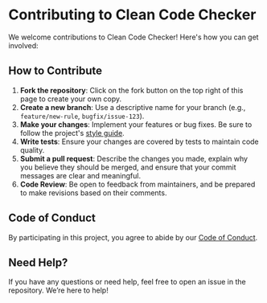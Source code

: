 # Contributing to Clean Code Checker

We welcome contributions to Clean Code Checker! Here's how you can get involved:

## How to Contribute
1. **Fork the repository**: Click on the fork button on the top right of this page to create your own copy.
2. **Create a new branch**: Use a descriptive name for your branch (e.g., `feature/new-rule`, `bugfix/issue-123`).
3. **Make your changes**: Implement your features or bug fixes. Be sure to follow the project's [style guide](STYLE_GUIDE.md).
4. **Write tests**: Ensure your changes are covered by tests to maintain code quality.
5. **Submit a pull request**: Describe the changes you made, explain why you believe they should be merged, and ensure that your commit messages are clear and meaningful.
6. **Code Review**: Be open to feedback from maintainers, and be prepared to make revisions based on their comments.

## Code of Conduct
By participating in this project, you agree to abide by our [Code of Conduct](CODE_OF_CONDUCT.md).

## Need Help?
If you have any questions or need help, feel free to open an issue in the repository. We’re here to help!